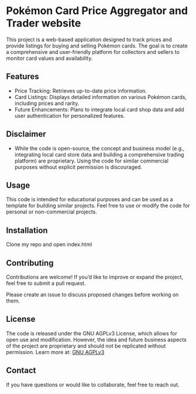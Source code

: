 
# Pokémon Card Price Aggregator and Trader website

This project is a web-based application designed to track prices and provide listings for buying and selling Pokémon cards. The goal is to create a comprehensive and user-friendly platform for collectors and sellers to monitor card values and availability.


## Features

- Price Tracking: Retrieves up-to-date price information.
- Card Listings: Displays detailed information on various Pokémon cards, including prices and rarity.
- Future Enhancements: Plans to integrate local card shop data and add user authentication for personalized features.


## Disclaimer
- While the code is open-source, the concept and business model (e.g., integrating local card store data and building a comprehensive trading platform) are proprietary. Using the code for similar commercial purposes without explicit permission is discouraged.
## Usage

This code is intended for educational purposes and can be used as a template for building similar projects.
Feel free to use or modify the code for personal or non-commercial projects.


## Installation

Clone my repo and open index.html

    
## Contributing

Contributions are welcome! If you’d like to improve or expand the project, feel free to submit a pull request.

Please create an issue to discuss proposed changes before working on them.

## License

The code is released under the GNU AGPLv3 License, which allows for open use and modification. However, the idea and future business aspects of the project are proprietary and should not be replicated without permission.
Learn more at:
[GNU AGPLv3](https://choosealicense.com/licenses/agpl-3.0/#)


## Contact
If you have questions or would like to collaborate, feel free to reach out.